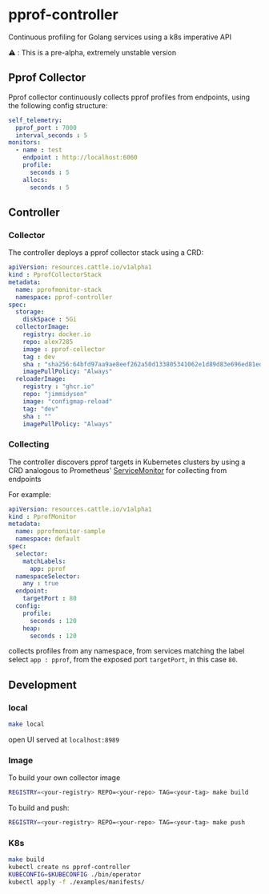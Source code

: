 # pprof-controller

Continuous profiling for Golang services using a k8s imperative API

⚠️ : This is a pre-alpha, extremely unstable version


## Pprof Collector

Pprof collector continuously collects pprof profiles from endpoints, using the following config structure:
```yaml
self_telemetry:
  pprof_port : 7000
  interval_seconds : 5
monitors:
  - name : test
    endpoint : http://localhost:6060
    profile:
      seconds : 5
    allocs:
      seconds : 5
```

## Controller

### Collector

The controller deploys a pprof collector stack using a CRD:
```yaml
apiVersion: resources.cattle.io/v1alpha1
kind : PprofCollectorStack
metadata:
  name: pprofmonitor-stack
  namespace: pprof-controller
spec:
  storage:
    diskSpace : 5Gi
  collectorImage:
    registry: docker.io
    repo: alex7285
    image : pprof-collector
    tag : dev
    sha : "sha256:64bfd97aa9ae8eef262a50d133805341062e1d89d83e696ed81ed02c22bc6589"
    imagePullPolicy: "Always"
  reloaderImage:
    registry : "ghcr.io"
    repo: "jimmidyson"
    image: "configmap-reload"
    tag: "dev"
    sha : ""
    imagePullPolicy: "Always"
```

### Collecting

The controller discovers pprof targets in Kubernetes clusters by using a CRD analogous to Prometheus' [ServiceMonitor](https://prometheus-operator.dev/docs/api-reference/api/#monitoring.coreos.com/v1.ServiceMonitor) for collecting from endpoints

For example:

```yaml
apiVersion: resources.cattle.io/v1alpha1
kind : PprofMonitor
metadata:
  name: pprofmonitor-sample
  namespace: default
spec:
  selector:
    matchLabels:
      app: pprof
  namespaceSelector:
    any : true
  endpoint:
    targetPort : 80
  config:
    profile:
      seconds : 120
    heap:
      seconds : 120
```

collects profiles from any namespace, from services matching the label select `app : pprof`, from the exposed port `targetPort`, in this case `80`.


## Development

### local

```sh
make local
```

open UI served at `localhost:8989`

### Image

To build your own collector image

```sh
REGISTRY=<your-registry> REPO=<your-repo> TAG=<your-tag> make build
```

To build and push:
```sh
REGISTRY=<your-registry> REPO=<your-repo> TAG=<your-tag> make push
```

### K8s

```sh
make build
kubectl create ns pprof-controller
KUBECONFIG=$KUBECONFIG ./bin/operator
kubectl apply -f ./examples/manifests/
```